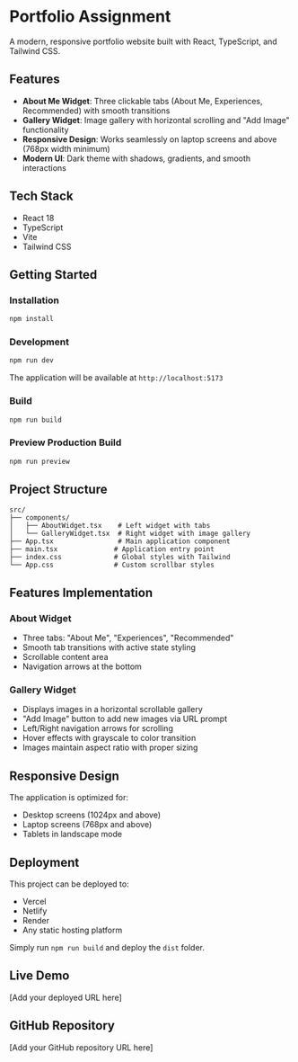 # Portfolio Assignment

A modern, responsive portfolio website built with React, TypeScript, and Tailwind CSS.

## Features

- **About Me Widget**: Three clickable tabs (About Me, Experiences, Recommended) with smooth transitions
- **Gallery Widget**: Image gallery with horizontal scrolling and "Add Image" functionality
- **Responsive Design**: Works seamlessly on laptop screens and above (768px width minimum)
- **Modern UI**: Dark theme with shadows, gradients, and smooth interactions

## Tech Stack

- React 18
- TypeScript
- Vite
- Tailwind CSS

## Getting Started

### Installation

```bash
npm install
```

### Development

```bash
npm run dev
```

The application will be available at `http://localhost:5173`

### Build

```bash
npm run build
```

### Preview Production Build

```bash
npm run preview
```

## Project Structure

```
src/
├── components/
│   ├── AboutWidget.tsx    # Left widget with tabs
│   └── GalleryWidget.tsx  # Right widget with image gallery
├── App.tsx                # Main application component
├── main.tsx              # Application entry point
├── index.css             # Global styles with Tailwind
└── App.css               # Custom scrollbar styles
```

## Features Implementation

### About Widget
- Three tabs: "About Me", "Experiences", "Recommended"
- Smooth tab transitions with active state styling
- Scrollable content area
- Navigation arrows at the bottom

### Gallery Widget
- Displays images in a horizontal scrollable gallery
- "Add Image" button to add new images via URL prompt
- Left/Right navigation arrows for scrolling
- Hover effects with grayscale to color transition
- Images maintain aspect ratio with proper sizing

## Responsive Design

The application is optimized for:
- Desktop screens (1024px and above)
- Laptop screens (768px and above)
- Tablets in landscape mode

## Deployment

This project can be deployed to:
- Vercel
- Netlify
- Render
- Any static hosting platform

Simply run `npm run build` and deploy the `dist` folder.

## Live Demo

[Add your deployed URL here]

## GitHub Repository

[Add your GitHub repository URL here]

